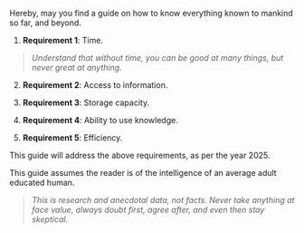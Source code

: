 Hereby, may you find a guide on how to know everything known to mankind so far, and beyond.

1. **Requirement 1**: Time.

> *Understand that without time, you can be good at many things, but never great at anything.*

2. **Requirement 2**: Access to information.

3. **Requirement 3**: Storage capacity.

4. **Requirement 4**: Ability to use knowledge.

5. **Requirement 5**: Efficiency.

This guide will address the above requirements, as per the year 2025.

This guide assumes the reader is of the intelligence of an average adult educated human.

> *This is research and anecdotal data, not facts. Never take anything at face value, always doubt first, agree after, and even then stay skeptical.*